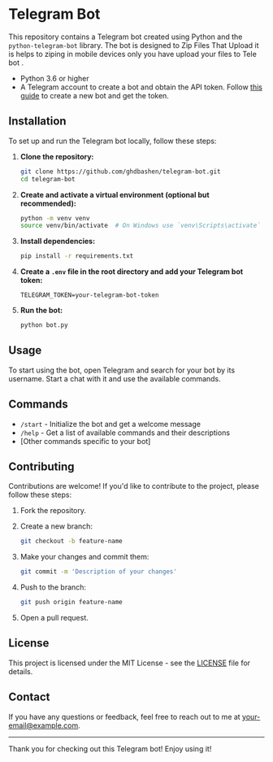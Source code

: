 # Telegram Bot
This repository contains a Telegram bot created using Python and the `python-telegram-bot` library. The bot is designed to Zip Files That Upload it is helps to ziping 
 in mobile devices only you have upload your files to Tele bot .


- Python 3.6 or higher
- A Telegram account to create a bot and obtain the API token. Follow [this guide](https://core.telegram.org/bots#6-botfather) to create a new bot and get the token.

## Installation

To set up and run the Telegram bot locally, follow these steps:

1. **Clone the repository:**

    ```bash
    git clone https://github.com/ghdbashen/telegram-bot.git
    cd telegram-bot
    ```

2. **Create and activate a virtual environment (optional but recommended):**

    ```bash
    python -m venv venv
    source venv/bin/activate  # On Windows use `venv\Scripts\activate`
    ```

3. **Install dependencies:**

    ```bash
    pip install -r requirements.txt
    ```

4. **Create a `.env` file in the root directory and add your Telegram bot token:**

    ```
    TELEGRAM_TOKEN=your-telegram-bot-token
    ```

5. **Run the bot:**

    ```bash
    python bot.py
    ```

## Usage

To start using the bot, open Telegram and search for your bot by its username. Start a chat with it and use the available commands.

## Commands

- `/start` - Initialize the bot and get a welcome message
- `/help` - Get a list of available commands and their descriptions
- [Other commands specific to your bot]



## Contributing

Contributions are welcome! If you'd like to contribute to the project, please follow these steps:

1. Fork the repository.
2. Create a new branch:

    ```bash
    git checkout -b feature-name
    ```

3. Make your changes and commit them:

    ```bash
    git commit -m 'Description of your changes'
    ```

4. Push to the branch:

    ```bash
    git push origin feature-name
    ```

5. Open a pull request.

## License

This project is licensed under the MIT License - see the [LICENSE](LICENSE) file for details.

## Contact

If you have any questions or feedback, feel free to reach out to me at [your-email@example.com](ghdbashen@gmail.com).

---

Thank you for checking out this Telegram bot! Enjoy using it!
